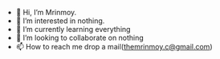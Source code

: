 - 👋 Hi, I’m Mrinmoy.
- 👀 I’m interested in nothing.
- 🌱 I’m currently learning everything
- 💞️ I’m looking to collaborate on nothing
- 📫 How to reach me drop a mail(themrinmoy.c@gmail.com)

<!---
themrinmoy/themrinmoy is a ✨ special ✨ repository because its `README.md` (this file) appears on your GitHub profile.
You can click the Preview link to take a look at your changes.
--->
